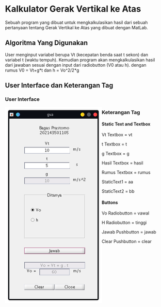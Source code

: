 # Kalkulator Gerak Vertikal ke Atas
<p>
  Sebuah program yang dibuat untuk mengkalkulasikan hasil dari sebuah pertanyaan tentang Gerak Vertikal ke Atas yang dibuat dengan MatLab.
</p>

## Algoritma Yang Digunakan
<p>
  User menginput variabel berupa Vt (kecepatan benda saat t sekon) dan variabel t (waktu tempuh). Kemudian program akan mengkalkulasikan hasil dari jawaban sesuai dengan input dari radiobutton (V0 atau h). dengan rumus V0 = Vt+g*t dan h = Vo^2/2*g
</p>

## User Interface dan Keterangan Tag
### User Interface

<img src="UI.png" alt="User Interface" align="left"/> </a>

### Keterangan Tag

#### Static Text and Textbox
<p> Vt Textbox = vt </p>
<p> t Textbox = t </p>
<p> g Textbox = g </p>
<p> Hasil Textbox = hasil </p>
<p> Rumus Textbox = rumus </p>
<p> StaticText1 = aa </p>
<p> StaticText2 = bb </p>

#### Buttons
<p> Vo Radiobutton = vawal </p>
<p> H Radiobutton = tinggi </p>
<p> Jawab Pushbutton = jawab </p>
<p> Clear Pushbutton = clear </p>
